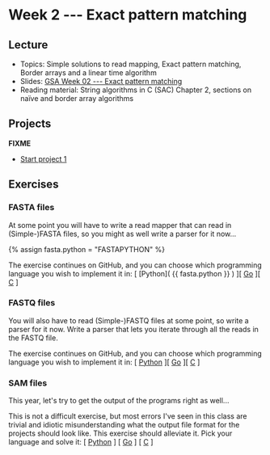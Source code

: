 # Week 2 --- Exact pattern matching

## Lecture

- Topics: Simple solutions to read mapping, Exact pattern matching,
    Border arrays and a linear time algorithm
- Slides: [GSA Week 02 --- Exact pattern
    matching](../slides/GSA%20Week%2002%20--%20Exact%20pattern%20matching.pdf)
- Reading material: String algorithms in C (SAC) Chapter 2, sections
    on naïve and border array algorithms

## Projects

**FIXME**

- [Start project
    1](https://www.dropbox.com/s/fay64xd2ayqafry/Project%201-%20Basic%20exact%20pattern%20matching.pdf?dl=0)

## Exercises

### FASTA files

At some point you will have to write a read mapper that can read in
(Simple-)FASTA files, so you might as well write a parser for it now...

{% assign fasta.python = "FASTAPYTHON" %}

The exercise continues on GitHub, and you can choose which programming
language you wish to implement it in: \[ [Python]( {{ fasta.python }} ) \]\[
[Go]($fasta.go$) \]\[ [C]($fasta.c$) \]

### FASTQ files

You will also have to read (Simple-)FASTQ files at some point, so write
a parser for it now. Write a parser that lets you iterate through all
the reads in the FASTQ file.

The exercise continues on GitHub, and you can choose which programming
language you wish to implement it in: \[
[Python](https://classroom.github.com/a/SNorpTI9) \]\[
[Go](https://classroom.github.com/a/6jiC7ED4) \]\[
[C](https://classroom.github.com/a/F2ywXphR) \]

### SAM files

This year, let's try to get the output of the programs right as well...

This is not a difficult exercise, but most errors I've seen in this
class are trivial and idiotic misunderstanding what the output file
format for the projects should look like. This exercise should alleviate
it. Pick your language and solve it: \[
[Python](https://classroom.github.com/a/bfS1ecIR) \] \[
[Go](https://classroom.github.com/a/C9D3A55s) \] \[
[C](https://classroom.github.com/a/a8lzL6Nz) \]
